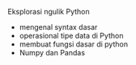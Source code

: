 Eksplorasi ngulik Python 
- mengenal syntax dasar
- operasional tipe data di Python
- membuat fungsi dasar di python
- Numpy dan Pandas
